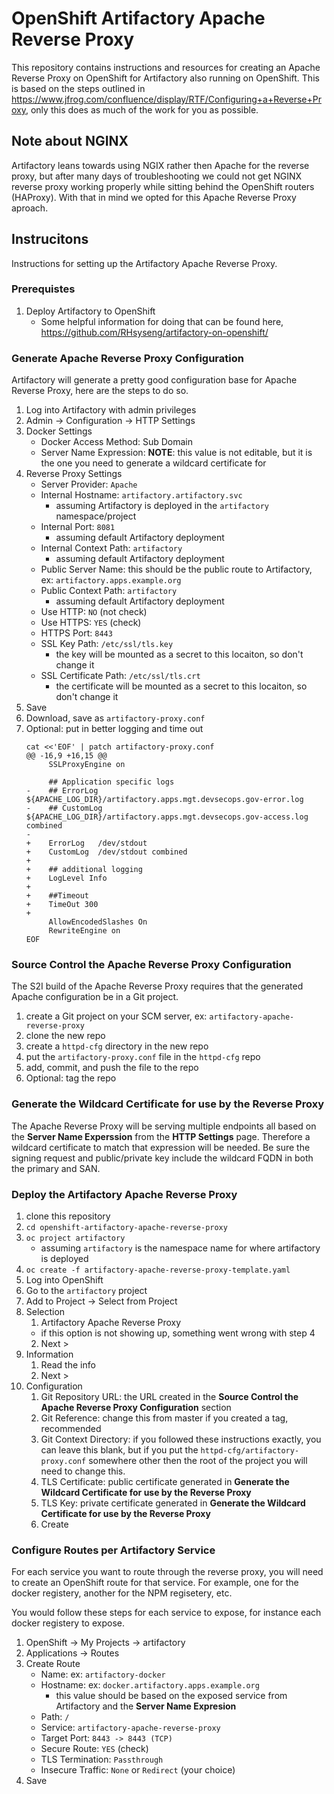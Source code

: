 # OpenShift Artifactory Apache Reverse Proxy
This repository contains instructions and resources for creating an Apache Reverse Proxy on OpenShift for Artifactory also running on OpenShift.
This is based on the steps outlined in https://www.jfrog.com/confluence/display/RTF/Configuring+a+Reverse+Proxy, only this does as much of the work for you as possible.

## Note about NGINX
Artifactory leans towards using NGIX rather then Apache for the reverse proxy, but after many days of troubleshooting we could not get NGINX reverse proxy working properly while sitting behind the OpenShift routers (HAProxy). With that in mind we opted for this Apache Reverse Proxy aproach.

## Instrucitons

Instructions for setting up the Artifactory Apache Reverse Proxy.

### Prerequistes

1. Deploy Artifactory to OpenShift
   * Some helpful information for doing that can be found here, https://github.com/RHsyseng/artifactory-on-openshift/

### Generate Apache Reverse Proxy Configuration
Artifactory will generate a pretty good configuration base for Apache Reverse Proxy, here are the steps to do so.

1. Log into Artifactory with admin privileges
2. Admin -> Configuration -> HTTP Settings
3. Docker Settings
   * Docker Access Method: Sub Domain
   * Server Name Expression: __NOTE__: this value is not editable, but it is the one you need to generate a wildcard certificate for
4. Reverse Proxy Settings
   * Server Provider: `Apache`
   * Internal Hostname: `artifactory.artifactory.svc`
     * assuming Artifactory is deployed in the `artifactory` namespace/project
   * Internal Port: `8081`
     * assuming default Artifactory deployment
   * Internal Context Path: `artifactory`
     * assuming default Artifactory deployment
   * Public Server Name: this should be the public route to Artifactory, ex: `artifactory.apps.example.org`
   * Public Context Path: `artifactory`
     * assuming default Artifactory deployment
   * Use HTTP: `NO` (not check)
   * Use HTTPS: `YES` (check)
   * HTTPS Port: `8443`
   * SSL Key Path: `/etc/ssl/tls.key`
     * the key will be mounted as a secret to this locaiton, so don't change it
   * SSL Certificate Path: `/etc/ssl/tls.crt`
     * the certificate will be mounted as a secret to this locaiton, so don't change it
5. Save
6. Download, save as `artifactory-proxy.conf` 
7. Optional: put in better logging and time out
   ```
   cat <<'EOF' | patch artifactory-proxy.conf
   @@ -16,9 +16,15 @@
        SSLProxyEngine on
   
        ## Application specific logs
   -    ## ErrorLog ${APACHE_LOG_DIR}/artifactory.apps.mgt.devsecops.gov-error.log
   -    ## CustomLog ${APACHE_LOG_DIR}/artifactory.apps.mgt.devsecops.gov-access.log combined
   -
   +    ErrorLog   /dev/stdout
   +    CustomLog  /dev/stdout combined
   +
   +    ## additional logging
   +    LogLevel Info
   +
   +    ##Timeout
   +    TimeOut 300
   +
        AllowEncodedSlashes On
        RewriteEngine on
   EOF
   ```

###  Source Control the Apache Reverse Proxy Configuration

The S2I build of the Apache Reverse Proxy requires that the generated Apache configuration be in a Git project.

1. create a Git project on your SCM server, ex: `artifactory-apache-reverse-proxy`
2. clone the new repo
3. create a `httpd-cfg` directory in the new repo
4. put the `artifactory-proxy.conf` file in the `httpd-cfg` repo
5. add, commit, and push the file to the repo
6. Optional: tag the repo

### Generate the Wildcard Certificate for use by the Reverse Proxy
The Apache Reverse Proxy will be serving multiple endpoints all based on the __Server Name Experssion__ from the __HTTP Settings__ page. Therefore a wildcard certificate to match that expression will be needed. Be sure the signing request and public/private key include the wildcard FQDN in both the primary and SAN.

### Deploy the Artifactory Apache Reverse Proxy

1. clone this repository
2. `cd openshift-artifactory-apache-reverse-proxy`
3. `oc project artifactory`
   * assuming `artifactory` is the namespace name for where artifactory is deployed
4. `oc create -f artifactory-apache-reverse-proxy-template.yaml`
5. Log into OpenShift
6. Go to the `artifactory` project
7. Add to Project -> Select from Project
8. Selection
   1. Artifactory Apache Reverse Proxy
     * if this option is not showing up, something went wrong with step 4
   2. Next >
9. Information
   1. Read the info
   2. Next >
10. Configuration
    1. Git Repository URL: the URL created in the __Source Control the Apache Reverse Proxy Configuration__ section
    2. Git Reference: change this from master if you created a tag, recommended
    3. Git Context Directory: if you followed these instructions exactly, you can leave this blank, but if you put the `httpd-cfg/artifactory-proxy.conf` somewhere other then the root of the project you will need to change this.
    4. TLS Certificate: public certificate generated in __Generate the Wildcard Certificate for use by the Reverse Proxy__
    5. TLS Key: private certificate generated in __Generate the Wildcard Certificate for use by the Reverse Proxy__
    6. Create

### Configure Routes per Artifactory Service
For each service you want to route through the reverse proxy, you will need to create an OpenShift route for that service. For example, one for the docker registery, another for the NPM regisetery, etc.

You would follow these steps for each service to expose, for instance each docker registery to expose.

1. OpenShift -> My Projects -> artifactory
2. Applications -> Routes
3. Create Route
   * Name: ex: `artifactory-docker`
   * Hostname: ex: `docker.artifactory.apps.example.org`
     * this value should be based on the exposed service from Artifactory and the __Server Name Expresion__
   * Path: `/`
   * Service: `artifactory-apache-reverse-proxy`
   * Target Port: `8443 -> 8443 (TCP)`
   * Secure Route: `YES` (check)
   * TLS Termination: `Passthrough`
   * Insecure Traffic: `None` or `Redirect` (your choice)
4. Save
